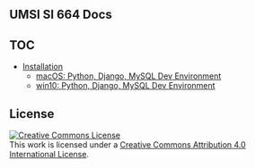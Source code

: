 ## UMSI SI 664 Docs

## TOC
* [Installation](install)
  * [macOS: Python, Django, MySQL Dev Environment](install/win-brew_python_django_mysql-install.md)
  * [win10: Python, Django, MySQL Dev Environment](install/win-choco_python_django_mysql-install.md)

## License
<a rel="license" href="http://creativecommons.org/licenses/by/4.0/"><img alt="Creative Commons License" style="border-width:0" src="https://i.creativecommons.org/l/by/4.0/88x31.png" /></a><br />This work is licensed under a <a rel="license" href="http://creativecommons.org/licenses/by/4.0/">Creative Commons Attribution 4.0 International License</a>.
